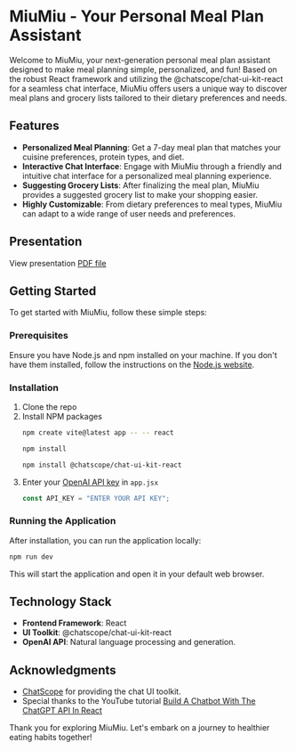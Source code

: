 # MiuMiu - Your Personal Meal Plan Assistant

Welcome to MiuMiu, your next-generation personal meal plan assistant designed to make meal planning simple, personalized, and fun! Based on the robust React framework and utilizing the @chatscope/chat-ui-kit-react for a seamless chat interface, MiuMiu offers users a unique way to discover meal plans and grocery lists tailored to their dietary preferences and needs.

## Features

- **Personalized Meal Planning**: Get a 7-day meal plan that matches your cuisine preferences, protein types, and diet.
- **Interactive Chat Interface**: Engage with MiuMiu through a friendly and intuitive chat interface for a personalized meal planning experience.
- **Suggesting Grocery Lists**: After finalizing the meal plan, MiuMiu provides a suggested grocery list to make your shopping easier.
- **Highly Customizable**: From dietary preferences to meal types, MiuMiu can adapt to a wide range of user needs and preferences.

## Presentation

View presentation [PDF file](https://drive.google.com/file/d/1EV-LGqunIA-GyOcwRaE1jhMnB7u5u7nJ/view?usp=share_link)

## Getting Started

To get started with MiuMiu, follow these simple steps:

### Prerequisites

Ensure you have Node.js and npm installed on your machine. If you don't have them installed, follow the instructions on the [Node.js website](https://nodejs.org/).

### Installation

1. Clone the repo
2. Install NPM packages
   ```sh
   npm create vite@latest app -- -- react
   ```
   ```sh
   npm install
   ```
   ```sh
   npm install @chatscope/chat-ui-kit-react
   ```
3. Enter your [OpenAI API key](https://beta.openai.com/account/api-keys) in `app.jsx`
   ```jsx
   const API_KEY = "ENTER YOUR API KEY";
   ```

### Running the Application

After installation, you can run the application locally:

```sh
npm run dev
```

This will start the application and open it in your default web browser.

## Technology Stack

- **Frontend Framework**: React
- **UI Toolkit**: @chatscope/chat-ui-kit-react
- **OpenAI API**: Natural language processing and generation.

## Acknowledgments

- [ChatScope](https://chatscope.io/) for providing the chat UI toolkit.
- Special thanks to the YouTube tutorial [Build A Chatbot With The ChatGPT API In React](https://www.youtube.com/watch?v=Lag9Pj_33hM&t=979s)

Thank you for exploring MiuMiu. Let's embark on a journey to healthier eating habits together!
